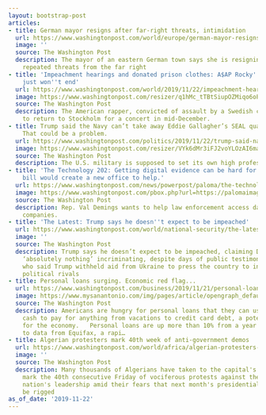 ```yaml
---
layout: bootstrap-post
articles:
- title: German mayor resigns after far-right threats, intimidation
  url: https://www.washingtonpost.com/world/europe/german-mayor-resigns-after-far-right-threats-intimidation/2019/11/22/7f27132e-0d33-11ea-8054-289aef6e38a3_story.html
  image: ''
  source: The Washington Post
  description: The mayor of an eastern German town says she is resigning after receiving
    repeated threats from the far right
- title: 'Impeachment hearings and donated prison clothes: A$AP Rocky''s Sweden drama
    just won''t end'
  url: https://www.washingtonpost.com/world/2019/11/22/impeachment-hearings-donated-prison-clothes-aap-rockys-sweden-drama-just-wont-end/
  image: https://www.washingtonpost.com/resizer/q1hMc_tTBtSiupOZMiqo6oPMI6U=/1440x0/smart/arc-anglerfish-washpost-prod-washpost.s3.amazonaws.com/public/K6Y3THQLZII6VACUFCNO63RYUM.jpg
  source: The Washington Post
  description: The American rapper, convicted of assault by a Swedish court, is set
    to return to Stockholm for a concert in mid-December.
- title: Trump said the Navy can’t take away Eddie Gallagher’s SEAL qualification.
    That could be a problem.
  url: https://www.washingtonpost.com/politics/2019/11/22/trump-said-navy-cant-take-away-eddie-gallaghers-seal-qualification-that-could-be-problem/
  image: https://www.washingtonpost.com/resizer/VYk6dMr3iFJ2voYLOzAI6maIE0M=/1440x0/smart/arc-anglerfish-washpost-prod-washpost.s3.amazonaws.com/public/LW35WCAL7MI6VACUFCNO63RYUM.jpg
  source: The Washington Post
  description: The U.S. military is supposed to set its own high professional standards.
- title: 'The Technology 202: Getting digital evidence can be hard for police. This
    bill would create a new office to help.'
  url: https://www.washingtonpost.com/news/powerpost/paloma/the-technology-202/2019/11/22/the-technology-202-getting-digital-evidence-can-be-hard-for-police-this-bill-would-create-a-new-office-to-help/5dd6c77b602ff1184c316778/
  image: https://www.washingtonpost.com/pbox.php?url=https://palomaimages.washingtonpost.com/pr2/8e8e6ce1798bdf91580de5b8c75fc30b-680-453-70-8-5MOXBGQH4QI6VLRIPUMJQAJIME.jpg&w=1484&op=resize&opt=1&filter=antialias&t=20170517
  source: The Washington Post
  description: Rep. Val Demings wants to help law enforcement access data from tech
    companies.
- title: 'The Latest: Trump says he doesn''t expect to be impeached'
  url: https://www.washingtonpost.com/world/national-security/the-latest-trump-says-he-doesnt-expect-to-be-impeached/2019/11/22/486c6b8e-0d30-11ea-8054-289aef6e38a3_story.html
  image: ''
  source: The Washington Post
  description: Trump says he doesn’t expect to be impeached, claiming Democrats have
    ‘absolutely nothing’ incriminating, despite days of public testimony by witnesses
    who said Trump withheld aid from Ukraine to press the country to investigate his
    political rivals
- title: Personal loans surging. Economic red flag...
  url: https://www.washingtonpost.com/business/2019/11/21/personal-loans-are-growing-like-weed-potential-warning-sign-us-economy/
  image: https://www.mysanantonio.com/img/pages/article/opengraph_default.jpg
  source: The Washington Post
  description: Americans are hungry for personal loans that they can use as quick
    cash to pay for anything from vacations to credit card debt, a potential red flag
    for the economy.   Personal loans are up more than 10% from a year ago, according
    to data from Equifax, a rapi…
- title: Algerian protesters mark 40th week of anti-government demos
  url: https://www.washingtonpost.com/world/africa/algerian-protesters-mark-40th-week-of-anti-government-demos/2019/11/22/758c94f6-0d2e-11ea-8054-289aef6e38a3_story.html
  image: ''
  source: The Washington Post
  description: Many thousands of Algerians have taken to the capital's streets to
    mark the 40th consecutive Friday of vociferous protests against the North African
    nation's leadership amid their fears that next month's presidential poll will
    be rigged
as_of_date: '2019-11-22'
---
```


